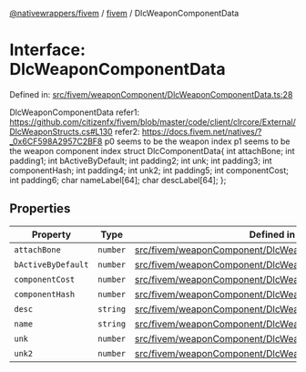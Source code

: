 [@nativewrappers/fivem](../../README.md) / [fivem](../README.md) / DlcWeaponComponentData

# Interface: DlcWeaponComponentData

Defined in: [src/fivem/weaponComponent/DlcWeaponComponentData.ts:28](https://github.com/nativewrappers/nativewrappers/blob/fae5ced8514b2702c9e091cb4666009f585dc560/src/fivem/weaponComponent/DlcWeaponComponentData.ts#L28)

DlcWeaponComponentData
refer1: https://github.com/citizenfx/fivem/blob/master/code/client/clrcore/External/DlcWeaponStructs.cs#L130
refer2: https://docs.fivem.net/natives/?_0x6CF598A2957C2BF8
p0 seems to be the weapon index
p1 seems to be the weapon component index
struct DlcComponentData{
int attachBone;
int padding1;
int bActiveByDefault;
int padding2;
int unk;
int padding3;
int componentHash;
int padding4;
int unk2;
int padding5;
int componentCost;
int padding6;
char nameLabel[64];
char descLabel[64];
};

## Properties

| Property | Type | Defined in |
| ------ | ------ | ------ |
| <a id="attachbone"></a> `attachBone` | `number` | [src/fivem/weaponComponent/DlcWeaponComponentData.ts:29](https://github.com/nativewrappers/nativewrappers/blob/fae5ced8514b2702c9e091cb4666009f585dc560/src/fivem/weaponComponent/DlcWeaponComponentData.ts#L29) |
| <a id="bactivebydefault"></a> `bActiveByDefault` | `number` | [src/fivem/weaponComponent/DlcWeaponComponentData.ts:30](https://github.com/nativewrappers/nativewrappers/blob/fae5ced8514b2702c9e091cb4666009f585dc560/src/fivem/weaponComponent/DlcWeaponComponentData.ts#L30) |
| <a id="componentcost"></a> `componentCost` | `number` | [src/fivem/weaponComponent/DlcWeaponComponentData.ts:34](https://github.com/nativewrappers/nativewrappers/blob/fae5ced8514b2702c9e091cb4666009f585dc560/src/fivem/weaponComponent/DlcWeaponComponentData.ts#L34) |
| <a id="componenthash"></a> `componentHash` | `number` | [src/fivem/weaponComponent/DlcWeaponComponentData.ts:32](https://github.com/nativewrappers/nativewrappers/blob/fae5ced8514b2702c9e091cb4666009f585dc560/src/fivem/weaponComponent/DlcWeaponComponentData.ts#L32) |
| <a id="desc"></a> `desc` | `string` | [src/fivem/weaponComponent/DlcWeaponComponentData.ts:36](https://github.com/nativewrappers/nativewrappers/blob/fae5ced8514b2702c9e091cb4666009f585dc560/src/fivem/weaponComponent/DlcWeaponComponentData.ts#L36) |
| <a id="name"></a> `name` | `string` | [src/fivem/weaponComponent/DlcWeaponComponentData.ts:35](https://github.com/nativewrappers/nativewrappers/blob/fae5ced8514b2702c9e091cb4666009f585dc560/src/fivem/weaponComponent/DlcWeaponComponentData.ts#L35) |
| <a id="unk"></a> `unk` | `number` | [src/fivem/weaponComponent/DlcWeaponComponentData.ts:31](https://github.com/nativewrappers/nativewrappers/blob/fae5ced8514b2702c9e091cb4666009f585dc560/src/fivem/weaponComponent/DlcWeaponComponentData.ts#L31) |
| <a id="unk2"></a> `unk2` | `number` | [src/fivem/weaponComponent/DlcWeaponComponentData.ts:33](https://github.com/nativewrappers/nativewrappers/blob/fae5ced8514b2702c9e091cb4666009f585dc560/src/fivem/weaponComponent/DlcWeaponComponentData.ts#L33) |
